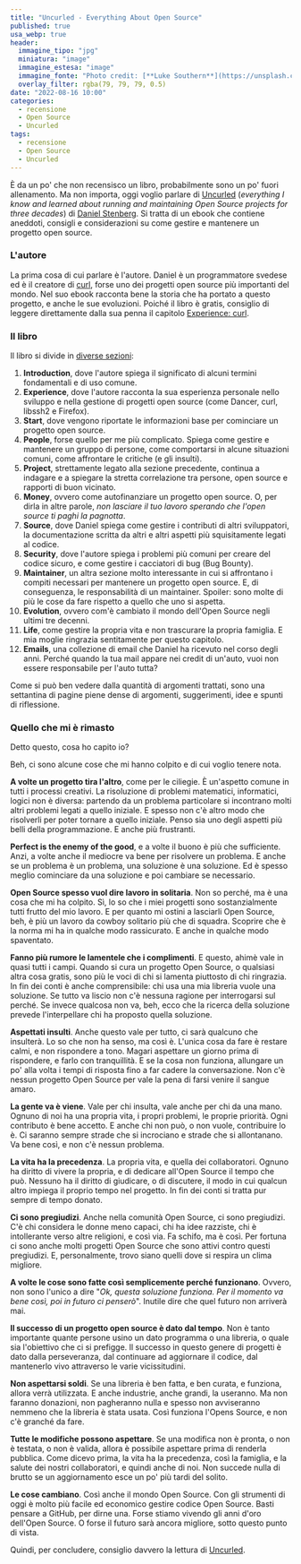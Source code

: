 ```yaml
---
title: "Uncurled - Everything About Open Source"
published: true
usa_webp: true
header:
  immagine_tipo: "jpg"
  miniatura: "image"
  immagine_estesa: "image"
  immagine_fonte: "Photo credit: [**Luke Southern**](https://unsplash.com/@lukesouthern)"
  overlay_filter: rgba(79, 79, 79, 0.5)
date: "2022-08-16 10:00"
categories:
  - recensione
  - Open Source
  - Uncurled
tags:
  - recensione
  - Open Source
  - Uncurled
---
```


È da un po' che non recensisco un libro, probabilmente sono un po' fuori allenamento. Ma non importa, oggi voglio parlare di [Uncurled](https://un.curl.dev/) (_everything I know and learned about running and maintaining Open Source projects for three decades_) di [Daniel Stenberg](https://en.wikipedia.org/wiki/Daniel_Stenberg). Si tratta di un ebook che contiene aneddoti, consigli e considerazioni su come gestire e mantenere un progetto open source.

### L'autore

La prima cosa di cui parlare è l'autore. Daniel è un programmatore svedese ed è il creatore di [curl](https://curl.se/), forse uno dei progetti open source più importanti del mondo. Nel suo ebook racconta bene la storia che ha portato a questo progetto, e anche le sue evoluzioni. Poiché il libro è gratis, consiglio di leggere direttamente dalla sua penna il capitolo [Experience: curl](https://un.curl.dev/mine/curl).

### Il libro

Il libro si divide in [diverse sezioni](https://un.curl.dev/intro/the-book):

1. **Introduction**, dove l'autore spiega il significato di alcuni termini fondamentali e di uso comune.
2. **Experience**, dove l'autore racconta la sua esperienza personale nello sviluppo e nella gestione di progetti open source (come Dancer, curl, libssh2 e Firefox).
3. **Start**, dove vengono riportate le informazioni base per cominciare un progetto open source.
4. **People**, forse quello per me più complicato. Spiega come gestire e mantenere un gruppo di persone, come comportarsi in alcune situazioni comuni, come affrontare le critiche (e gli insulti).
5. **Project**, strettamente legato alla sezione precedente, continua a indagare e a spiegare la stretta correlazione tra persone, open source e rapporti di buon vicinato.
6. **Money**, ovvero come autofinanziare un progetto open source. O, per dirla in altre parole, _non lasciare il tuo lavoro sperando che l'open source ti paghi la pagnotta_.
7. **Source**, dove Daniel spiega come gestire i contributi di altri sviluppatori, la documentazione scritta da altri e altri aspetti più squisitamente legati al codice.
8. **Security**, dove l'autore spiega i problemi più comuni per creare del codice sicuro, e come gestire i cacciatori di bug (Bug Bounty).
9. **Maintainer**, un altra sezione molto interessante in cui si affrontano i compiti necessari per mantenere un progetto open source. E, di conseguenza, le responsabilità di un maintainer. Spoiler: sono molte di più le cose da fare rispetto a quello che uno si aspetta.
10. **Evolution**, ovvero com'è cambiato il mondo dell'Open Source negli ultimi tre decenni.
11. **Life**, come gestire la propria vita e non trascurare la propria famiglia. E mia moglie ringrazia sentitamente per questo capitolo.
12. **Emails**, una collezione di email che Daniel ha ricevuto nel corso degli anni. Perché quando la tua mail appare nei credit di un'auto, vuoi non essere responsabile per l'auto tutta?

Come si può ben vedere dalla quantità di argomenti trattati, sono una settantina di pagine piene dense di argomenti, suggerimenti, idee e spunti di riflessione.

### Quello che mi è rimasto

Detto questo, cosa ho capito io?

Beh, ci sono alcune cose che mi hanno colpito e di cui voglio tenere nota.

**A volte un progetto tira l'altro**, come per le ciliegie. È un'aspetto comune in tutti i processi creativi. La risoluzione di problemi matematici, informatici, logici non è diversa: partendo da un problema particolare si incontrano molti altri problemi legati a quello iniziale. E spesso non c'è altro modo che risolverli per poter tornare a quello iniziale. Penso sia uno degli aspetti più belli della programmazione. E anche più frustranti.

**Perfect is the enemy of the good**, e a volte il buono è più che sufficiente. Anzi, a volte anche il mediocre va bene per risolvere un problema. E anche se un problema è un problema, una soluzione è una soluzione. Ed è spesso meglio cominciare da una soluzione e poi cambiare se necessario.

**Open Source spesso vuol dire lavoro in solitaria**. Non so perché, ma è una cosa che mi ha colpito. Sì, lo so che i miei progetti sono sostanzialmente tutti frutto del mio lavoro. E per quanto mi ostini a lasciarli Open Source, beh, è più un lavoro da cowboy solitario più che di squadra. Scoprire che è la norma mi ha in qualche modo rassicurato. E anche in qualche modo spaventato.

**Fanno più rumore le lamentele che i complimenti**. E questo, ahimè vale in quasi tutti i campi. Quando si cura un progetto Open Source, o qualsiasi altra cosa gratis, sono più le voci di chi si lamenta piuttosto di chi ringrazia. In fin dei conti è anche comprensibile: chi usa una mia libreria vuole una soluzione. Se tutto va liscio non c'è nessuna ragione per interrogarsi sul perché. Se invece qualcosa non va, beh, ecco che la ricerca della soluzione prevede l'interpellare chi ha proposto quella soluzione.

**Aspettati insulti**. Anche questo vale per tutto, ci sarà qualcuno che insulterà. Lo so che non ha senso, ma così è. L'unica cosa da fare è restare calmi, e non rispondere a tono. Magari aspettare un giorno prima di rispondere, e farlo con tranquillità. E se la cosa non funziona, allungare un po' alla volta i tempi di risposta fino a far cadere la conversazione. Non c'è nessun progetto Open Source per vale la pena di farsi venire il sangue amaro.

**La gente va è viene**. Vale per chi insulta, vale anche per chi da una mano. Ognuno di noi ha una propria vita, i propri problemi, le proprie priorità. Ogni contributo è bene accetto. E anche chi non può, o non vuole, contribuire lo è. Ci saranno sempre strade che si incrociano e strade che si allontanano. Va bene così, e non c'è nessun problema.

**La vita ha la precedenza**. La propria vita, e quella dei collaboratori. Ognuno ha diritto di vivere la propria, e di dedicare all'Open Source il tempo che può. Nessuno ha il diritto di giudicare, o di discutere, il modo in cui qualcun altro impiega il proprio tempo nel progetto. In fin dei conti si tratta pur sempre di tempo donato.

**Ci sono pregiudizi**. Anche nella comunità Open Source, ci sono pregiudizi. C'è chi considera le donne meno capaci, chi ha idee razziste, chi è intollerante verso altre religioni, e così via. Fa schifo, ma è così. Per fortuna ci sono anche molti progetti Open Source che sono attivi contro questi pregiudizi. E, personalmente, trovo siano quelli dove si respira un clima migliore.

**A volte le cose sono fatte così semplicemente perché funzionano**. Ovvero, non sono l'unico a dire "_Ok, questa soluzione funziona. Per il momento va bene così, poi in futuro ci penserò_". Inutile dire che quel futuro non arriverà mai.

**Il successo di un progetto open source è dato dal tempo**. Non è tanto importante quante persone usino un dato programma o una libreria, o quale sia l'obiettivo che ci si prefigge. Il successo in questo genere di progetti è dato dalla perseveranza, dal continuare ad aggiornare il codice, dal mantenerlo vivo attraverso le varie vicissitudini.

**Non aspettarsi soldi**. Se una libreria è ben fatta, e ben curata, e funziona, allora verrà utilizzata. E anche industrie, anche grandi, la useranno. Ma non faranno donazioni, non pagheranno nulla e spesso non avviseranno nemmeno che la libreria è stata usata. Così funziona l'Opens Source, e non c'è granché da fare.

**Tutte le modifiche possono aspettare**. Se una modifica non è pronta, o non è testata, o non è valida, allora è possibile aspettare prima di renderla pubblica. Come dicevo prima, la vita ha la precedenza, così la famiglia, e la salute dei nostri collaboratori, e quindi anche di noi. Non succede nulla di brutto se un aggiornamento esce un po' più tardi del solito.

**Le cose cambiano**. Così anche il mondo Open Source. Con gli strumenti di oggi è molto più facile ed economico gestire codice Open Source. Basti pensare a GitHub, per dirne una. Forse stiamo vivendo gli anni d'oro dell'Open Source. O forse il futuro sarà ancora migliore, sotto questo punto di vista.

Quindi, per concludere, consiglio davvero la lettura di [Uncurled](https://un.curl.dev/).
